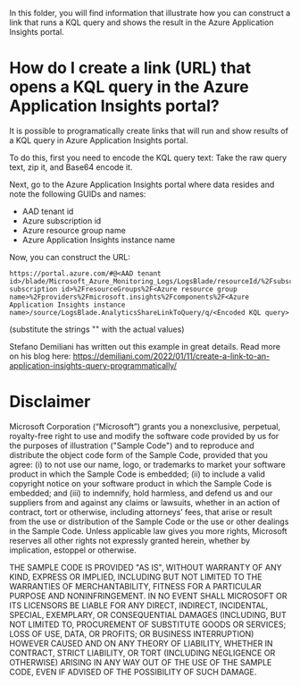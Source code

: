 In this folder, you will find information that illustrate how you can construct a link that runs a KQL query and shows the result in the Azure Application Insights portal.

# How do I create a link (URL) that opens a KQL query in the Azure Application Insights portal?
It is possible to programatically create links that will run and show results of a KQL query in Azure Application Insights portal.

To do this, first you need to encode the KQL query text: Take the raw query text, zip it, and Base64 encode it.

Next, go to the Azure Application Insights portal where data resides and note the following GUIDs and names:
- AAD tenant id
- Azure subscription id
- Azure resource group name
- Azure Application Insights instance name

Now, you can construct the URL:
```
https://portal.azure.com/#@<AAD tenant id>/blade/Microsoft_Azure_Monitoring_Logs/LogsBlade/resourceId/%2Fsubscriptions%2F<Azure subscription id>%2FresourceGroups%2F<Azure resource group name>%2Fproviders%2Fmicrosoft.insights%2Fcomponents%2F<Azure Application Insights instance name>/source/LogsBlade.AnalyticsShareLinkToQuery/q/<Encoded KQL query>
```
(substitute the strings "<id>" with the actual values)


Stefano Demiliani has written out this example in great details. Read more on his blog here: https://demiliani.com/2022/01/11/create-a-link-to-an-application-insights-query-programmatically/


# Disclaimer
Microsoft Corporation (“Microsoft”) grants you a nonexclusive, perpetual, royalty-free right to use and modify the software code provided by us for the purposes of illustration  ("Sample Code") and to reproduce and distribute the object code form of the Sample Code, provided that you agree: (i) to not use our name, logo, or trademarks to market your software product in which the Sample Code is embedded; (ii) to include a valid copyright notice on your software product in which the Sample Code is embedded; and (iii) to indemnify, hold harmless, and defend us and our suppliers from and against any claims or lawsuits, whether in an action of contract, tort or otherwise, including attorneys’ fees, that arise or result from the use or distribution of the Sample Code or the use or other dealings in the Sample Code. Unless applicable law gives you more rights, Microsoft reserves all other rights not expressly granted herein, whether by implication, estoppel or otherwise. 

THE SAMPLE CODE IS PROVIDED "AS IS", WITHOUT WARRANTY OF ANY KIND, EXPRESS OR IMPLIED, INCLUDING BUT NOT LIMITED TO THE WARRANTIES OF MERCHANTABILITY, FITNESS FOR A PARTICULAR PURPOSE AND NONINFRINGEMENT. IN NO EVENT SHALL MICROSOFT OR ITS LICENSORS BE LIABLE FOR ANY DIRECT, INDIRECT, INCIDENTAL, SPECIAL, EXEMPLARY, OR CONSEQUENTIAL DAMAGES (INCLUDING, BUT NOT LIMITED TO, PROCUREMENT OF SUBSTITUTE GOODS OR SERVICES; LOSS OF USE, DATA, OR PROFITS; OR BUSINESS INTERRUPTION) HOWEVER CAUSED AND ON ANY THEORY OF LIABILITY, WHETHER IN CONTRACT, STRICT LIABILITY, OR TORT (INCLUDING NEGLIGENCE OR OTHERWISE) ARISING IN ANY WAY OUT OF THE USE OF THE SAMPLE CODE, EVEN IF ADVISED OF THE POSSIBILITY OF SUCH DAMAGE.
